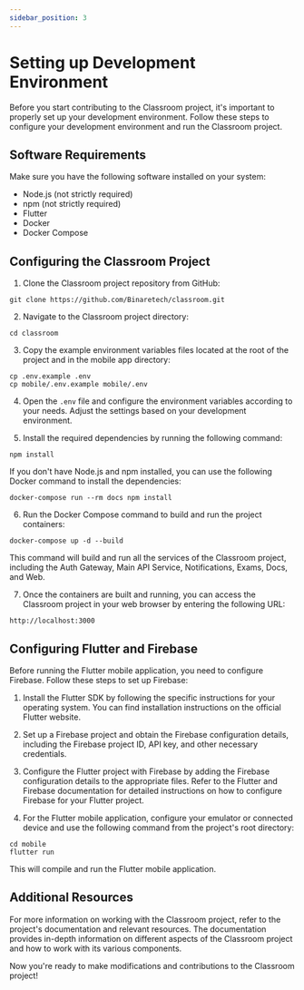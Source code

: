 ```yaml
---
sidebar_position: 3
---
```

# Setting up Development Environment

Before you start contributing to the Classroom project, it's important to properly set up your development environment. Follow these steps to configure your development environment and run the Classroom project.

## Software Requirements

Make sure you have the following software installed on your system:

- Node.js (not strictly required)
- npm (not strictly required)
- Flutter
- Docker
- Docker Compose

## Configuring the Classroom Project

1. Clone the Classroom project repository from GitHub:

```
git clone https://github.com/Binaretech/classroom.git
```

2. Navigate to the Classroom project directory:

```
cd classroom
```

3. Copy the example environment variables files located at the root of the project and in the mobile app directory:

```
cp .env.example .env
cp mobile/.env.example mobile/.env
```

4. Open the `.env` file and configure the environment variables according to your needs. Adjust the settings based on your development environment.

5. Install the required dependencies by running the following command:

```
npm install
```

If you don't have Node.js and npm installed, you can use the following Docker command to install the dependencies:

```
docker-compose run --rm docs npm install
```

6. Run the Docker Compose command to build and run the project containers:

```
docker-compose up -d --build
```

This command will build and run all the services of the Classroom project, including the Auth Gateway, Main API Service, Notifications, Exams, Docs, and Web.

7. Once the containers are built and running, you can access the Classroom project in your web browser by entering the following URL:

```
http://localhost:3000
```

## Configuring Flutter and Firebase

Before running the Flutter mobile application, you need to configure Firebase. Follow these steps to set up Firebase:

1. Install the Flutter SDK by following the specific instructions for your operating system. You can find installation instructions on the official Flutter website.

2. Set up a Firebase project and obtain the Firebase configuration details, including the Firebase project ID, API key, and other necessary credentials.

3. Configure the Flutter project with Firebase by adding the Firebase configuration details to the appropriate files. Refer to the Flutter and Firebase documentation for detailed instructions on how to configure Firebase for your Flutter project.

8. For the Flutter mobile application, configure your emulator or connected device and use the following command from the project's root directory:

```
cd mobile
flutter run
```

This will compile and run the Flutter mobile application.

## Additional Resources

For more information on working with the Classroom project, refer to the project's documentation and relevant resources. The documentation provides in-depth information on different aspects of the Classroom project and how to work with its various components.

Now you're ready to make modifications and contributions to the Classroom project!